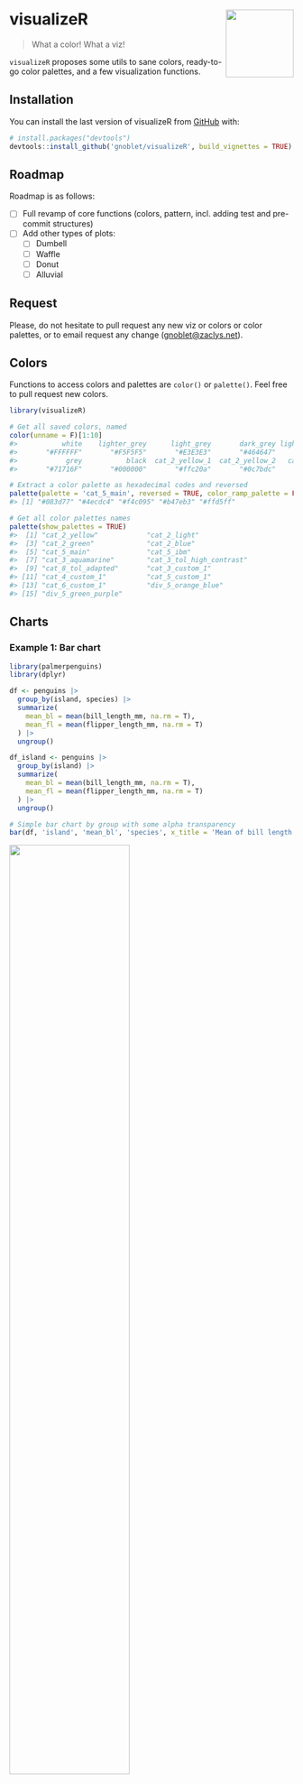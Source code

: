 
<!-- README.md is generated from README.Rmd. Please edit that file -->

# visualizeR <img src="man/figures/logo.png" align="right" width="120"/>

> What a color! What a viz!

`visualizeR` proposes some utils to sane colors, ready-to-go color
palettes, and a few visualization functions.

## Installation

You can install the last version of visualizeR from
[GitHub](https://github.com/) with:

``` r
# install.packages("devtools")
devtools::install_github('gnoblet/visualizeR', build_vignettes = TRUE)
```

## Roadmap

Roadmap is as follows:

- [ ] Full revamp of core functions (colors, pattern, incl. adding test
  and pre-commit structures)
- [ ] Add other types of plots:
  - [ ] Dumbell
  - [ ] Waffle
  - [ ] Donut
  - [ ] Alluvial

## Request

Please, do not hesitate to pull request any new viz or colors or color
palettes, or to email request any change (<gnoblet@zaclys.net>).

## Colors

Functions to access colors and palettes are `color()` or `palette()`.
Feel free to pull request new colors.

``` r
library(visualizeR)

# Get all saved colors, named
color(unname = F)[1:10]
#>           white    lighter_grey      light_grey       dark_grey light_blue_grey 
#>       "#FFFFFF"       "#F5F5F5"       "#E3E3E3"       "#464647"       "#B3C6D1" 
#>            grey           black  cat_2_yellow_1  cat_2_yellow_2   cat_2_light_1 
#>       "#71716F"       "#000000"       "#ffc20a"       "#0c7bdc"       "#fefe62"

# Extract a color palette as hexadecimal codes and reversed
palette(palette = 'cat_5_main', reversed = TRUE, color_ramp_palette = FALSE)
#> [1] "#083d77" "#4ecdc4" "#f4c095" "#b47eb3" "#ffd5ff"

# Get all color palettes names
palette(show_palettes = TRUE)
#>  [1] "cat_2_yellow"            "cat_2_light"            
#>  [3] "cat_2_green"             "cat_2_blue"             
#>  [5] "cat_5_main"              "cat_5_ibm"              
#>  [7] "cat_3_aquamarine"        "cat_3_tol_high_contrast"
#>  [9] "cat_8_tol_adapted"       "cat_3_custom_1"         
#> [11] "cat_4_custom_1"          "cat_5_custom_1"         
#> [13] "cat_6_custom_1"          "div_5_orange_blue"      
#> [15] "div_5_green_purple"
```

## Charts

### Example 1: Bar chart

``` r
library(palmerpenguins)
library(dplyr)

df <- penguins |>
  group_by(island, species) |>
  summarize(
    mean_bl = mean(bill_length_mm, na.rm = T),
    mean_fl = mean(flipper_length_mm, na.rm = T)
  ) |>
  ungroup()

df_island <- penguins |>
  group_by(island) |>
  summarize(
    mean_bl = mean(bill_length_mm, na.rm = T),
    mean_fl = mean(flipper_length_mm, na.rm = T)
  ) |>
  ungroup()

# Simple bar chart by group with some alpha transparency
bar(df, 'island', 'mean_bl', 'species', x_title = 'Mean of bill length', title = 'Mean of bill length by island and species')
```

<img src="man/figures/README-example-bar-chart-1.png" width="65%" />

``` r

# Flipped / Horizontal
hbar(df, 'island', 'mean_bl', 'species', x_title = 'Mean of bill length', title = 'Mean of bill length by island and species')
```

<img src="man/figures/README-example-bar-chart-2.png" width="65%" />

``` r

# Facetted
bar(df, 'island', 'mean_bl', facet = 'species', x_title = 'Mean of bill length', title = 'Mean of bill length by island and species', add_color_guide = FALSE)
```

<img src="man/figures/README-example-bar-chart-3.png" width="65%" />

``` r

#  Flipped, with text, smaller width, and caption
hbar(df = df_island, x = 'island', y = 'mean_bl', title = 'Mean of bill length by island', add_text = T, width = 0.6, add_text_suffix = 'mm', add_text_expand_limit = 1.3, add_color_guide = FALSE, caption = "Data: palmerpenguins package.")
```

<img src="man/figures/README-example-bar-chart-4.png" width="65%" />

### Example 2: Scatterplot

``` r
# Simple scatterplot
point(penguins, 'bill_length_mm', 'flipper_length_mm')
```

<img src="man/figures/README-example-point-chart-1.png" width="65%" />

``` r

# Scatterplot with grouping colors, greater dot size, some transparency
point(penguins, 'bill_length_mm', 'flipper_length_mm', 'island', group_title = 'Island', alpha = 0.6, size = 3, title = 'Bill vs. flipper length', , add_color_guide = FALSE)
```

<img src="man/figures/README-example-point-chart-2.png" width="65%" />

``` r

# Facetted scatterplot by island
point(penguins, 'bill_length_mm', 'flipper_length_mm', 'species', 'island', 'fixed', group_title = 'Species', title = 'Bill vs. flipper length by species and island', add_color_guide = FALSE)
```

<img src="man/figures/README-example-point-chart-3.png" width="65%" />

### Example 3: Dumbbell plot

Remember to ensure that your data are in the long format and you only
have two groups on the x-axis; for instance, IDP and returnee and no NA
values.

``` r
# Prepare long data
df <- tibble::tibble(
  admin1 = rep(letters[1:8], 2),
  setting = c(rep(c('Rural', 'Urban'), 4), rep(c('Urban', 'Rural'), 4)),
  stat = rnorm(16, mean = 50, sd = 18)
) |>
  dplyr::mutate(stat = round(stat, 0))




# dumbbell(
#   df,
#   'stat',
#   'setting',
#   'admin1',
#   title = '% of HHs that reported open defecation as sanitation facility',
#   group_y_title = 'Admin 1',
#   group_x_title = 'Setting'
# )
```

### Example 4: donut chart

``` r
# Some summarized data: % of HHs by displacement status
df <- tibble::tibble(
  status = c('Displaced', 'Non displaced', 'Returnee', 'Don\'t know/Prefer not to say'),
  percentage = c(18, 65, 12, 3)
)

# Donut
# donut(df,
#   status,
#   percentage,
#   hole_size = 3,
#   add_text_suffix = '%',
#   add_text_color = color('dark_grey'),
#   add_text_treshold_display = 5,
#   x_title = 'Displacement status',
#   title = '% of HHs by displacement status'
# )
```

### Example 5: Waffle chart

``` r
#
# waffle(df, status, percentage, x_title = 'A caption', title = 'A title', subtitle = 'A subtitle')
```

### Example 6: Alluvial chart

``` r
# Some summarized data: % of HHs by self-reported status of displacement in 2021 and in 2022
df <- tibble::tibble(
  status_from = c(
    rep('Displaced', 4),
    rep('Non displaced', 4),
    rep('Returnee', 4),
    rep('Dnk/Pnts', 4)
  ),
  status_to = c('Displaced', 'Non displaced', 'Returnee', 'Dnk/Pnts', 'Displaced', 'Non displaced', 'Returnee', 'Dnk/Pnts', 'Displaced', 'Non displaced', 'Returnee', 'Dnk/Pnts', 'Displaced', 'Non displaced', 'Returnee', 'Dnk/Pnts'),
  percentage = c(20, 8, 18, 1, 12, 21, 0, 2, 0, 3, 12, 1, 0, 0, 1, 1)
)

# Alluvial, here the group is the status for 2021

# alluvial(df,
#   status_from,
#   status_to,
#   percentage,
#   status_from,
#   from_levels = c("Displaced", "Non displaced", "Returnee", "Dnk/Pnts"),
#   alpha = 0.8,
#   group_title = "Status for 2021",
#   title = "% of HHs by self-reported status from 2021 to 2022"
# )
```

### Example 7: Lollipop chart

``` r
library(tidyr)
# Prepare long data
df <- tibble::tibble(
  admin1 = replicate(15, sample(letters, 8)) |> t() |> as.data.frame() |> unite("admin1", sep = "") |> dplyr::pull(admin1),
  stat = rnorm(15, mean = 50, sd = 15)
) |>
  dplyr::mutate(stat = round(stat, 0))

# Simple vertical lollipop chart
lollipop(
  df = df,
  x = "admin1",
  y = "stat",
  flip = FALSE,
  dot_size = 3,
  y_title = "% of HHs",
  x_title = "Admin 1",
  title = "% of HHs that received humanitarian assistance"
)
```

<img src="man/figures/README-example-lollipop-chart-1.png" width="65%" />

``` r

# Horizontal lollipop chart with custom colors
hlollipop(
  df = df,
  x = "admin1",
  y = "stat",
  dot_size = 4,
  line_size = 1,
  add_color = color("cat_5_main_2"),
  line_color = color("cat_5_main_4"),
  y_title = "% of HHs",
  x_title = "Admin 1",
  title = "% of HHs that received humanitarian assistance"
)
```

<img src="man/figures/README-example-lollipop-chart-2.png" width="65%" />

``` r

# Create data for grouped lollipop - using set.seed for reproducibility
set.seed(123)
df_grouped <- tibble::tibble(
  admin1 = rep(c("A", "B", "C", "D", "E", "F"), 2),
  group = rep(c("Group A", "Group B"), each = 6),
  stat = c(rnorm(6, mean = 40, sd = 10), rnorm(6, mean = 60, sd = 10))
) |>
  dplyr::mutate(stat = round(stat, 0))

# Grouped lollipop chart with proper side-by-side positioning
lollipop(
  df = df_grouped,
  x = "admin1",
  y = "stat",
  group = "group",
  dodge_width = 0.8,  # Control spacing between grouped lollipops
  dot_size = 3.5,
  line_size = 0.8,
  y_title = "Value",
  x_title = "Category",
  title = "True side-by-side grouped lollipop chart"
)
```

<img src="man/figures/README-example-lollipop-chart-3.png" width="65%" />

``` r

# Horizontal grouped lollipop chart
hlollipop(
  df = df_grouped,
  x = "admin1",
  y = "stat",
  group = "group",
  dodge_width = 0.7,  # Narrower spacing for horizontal orientation
  dot_size = 3.5,
  line_size = 0.8,
  y_title = "Category",
  x_title = "Value",
  title = "Horizontal side-by-side grouped lollipop chart"
)
```

<img src="man/figures/README-example-lollipop-chart-4.png" width="65%" />

## Lollipop Chart Features

Lollipop charts offer several advantages:

- Clean visualization of point data with connecting lines to a baseline
- True side-by-side grouped display for easy comparison between
  categories
- Each lollipop maintains its position from dot to baseline
- Customizable appearance with parameters for dot size, line width, and
  colors
- The `dodge_width` parameter controls spacing between grouped lollipops

The side-by-side positioning for grouped lollipops makes them visually
distinct from dumbbell plots, which typically connect related points on
the same line.
